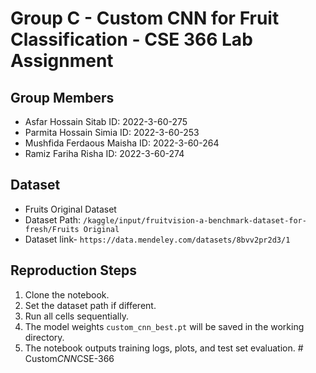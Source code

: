 # Group C - Custom CNN for Fruit Classification - CSE 366 Lab Assignment

## Group Members
- Asfar Hossain Sitab ID: 2022-3-60-275
- Parmita Hossain Simia ID: 2022-3-60-253
- Mushfida Ferdaous Maisha ID: 2022-3-60-264
- Ramiz Fariha Risha ID: 2022-3-60-274

## Dataset
- Fruits Original Dataset  
- Dataset Path: `/kaggle/input/fruitvision-a-benchmark-dataset-for-fresh/Fruits Original`
- Dataset link- `https://data.mendeley.com/datasets/8bvv2pr2d3/1`



## Reproduction Steps
1. Clone the notebook.
2. Set the dataset path if different.
3. Run all cells sequentially.
4. The model weights `custom_cnn_best.pt` will be saved in the working directory.
5. The notebook outputs training logs, plots, and test set evaluation.
#   C u s t o m _ C N N _ C S E - 3 6 6 
 
 
